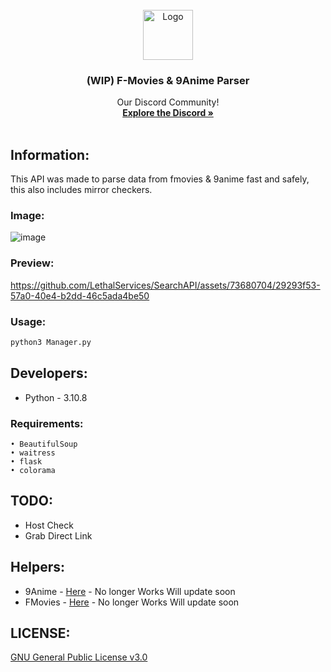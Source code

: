 <!-- PROJECT LOGO -->
<br />
<div align="center">
  <a href="https://lethals.org/">
    <img src="https://cdn.discordapp.com/attachments/968933480807407666/1112843933274357883/55d79e34f29aa985fc01ec63093bc98b.png" alt="Logo" width="80" height="80">
  </a>

  <h3 align="center">(WIP) F-Movies & 9Anime Parser</h3>

  <p align="center">
    Our Discord Community!
    <br />
    <a href="https://discord.gg/lethals"><strong>Explore the Discord »</strong></a>
    <br />
    <br />
  </p>
</div>

## Information:
This API was made to parse data from fmovies & 9anime fast and safely, this also includes mirror checkers. 

### Image:
![image](https://i.gyazo.com/dc7e31a662231f4cfe21f54cbc667a03.png)

### Preview:
https://github.com/LethalServices/SearchAPI/assets/73680704/29293f53-57a0-40e4-b2dd-46c5ada4be50

### Usage:
```python
python3 Manager.py
```

## Developers:
- Python - 3.10.8 
 
### Requirements:
```
• BeautifulSoup
• waitress
• flask
• colorama 
```

## TODO:
- Host Check
- Grab Direct Link

## Helpers:
- 9Anime - [Here](https://github.com/UrFingPoor/9Anime-Checker)  - No longer Works Will update soon 
- FMovies - [Here](https://github.com/UrFingPoor/FmoviesChecker) - No longer Works Will update soon 

## LICENSE:
[GNU General Public License v3.0](https://github.com/LethalServices/SearchAPI/blob/main/LICENSE)
